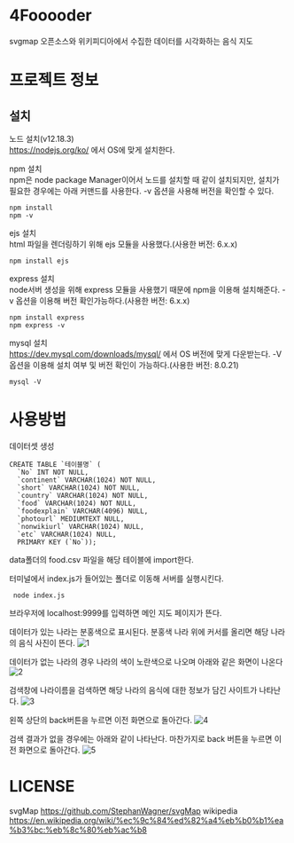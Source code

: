 # 4Fooooder
svgmap 오픈소스와 위키피디아에서 수집한 데이터를 시각화하는 음식 지도

# 프로젝트 정보

## 설치
노드 설치(v12.18.3)
<br>
https://nodejs.org/ko/ 에서 OS에 맞게 설치한다.

npm 설치
<br>
npm은 node package Manager이어서 노드를 설치할 때 같이 설치되지만,
설치가 필요한 경우에는 아래 커맨드를 사용한다. -v 옵션을 사용해 버전을 확인할 수 있다.
```
npm install
npm -v
```

ejs 설치
<br>
html 파일을 렌더링하기 위해 ejs 모듈을 사용했다.(사용한 버전: 6.x.x)
```
npm install ejs
```

express 설치
<br>
node서버 생성을 위해 express 모듈을 사용했기 때문에 npm을 이용해 설치해준다. -v 옵션을 이용해 버전 확인가능하다.(사용한 버전: 6.x.x)
```
npm install express
npm express -v
```

mysql 설치
<br>
https://dev.mysql.com/downloads/mysql/ 에서 OS 버전에 맞게 다운받는다. -V 옵션을 이용해 설치 여부 및 버전 확인이 가능하다.(사용한 버전: 8.0.21) 
```
mysql -V
```

# 사용방법

데이터셋 생성
```
CREATE TABLE `테이블명` (
  `No` INT NOT NULL,
  `continent` VARCHAR(1024) NOT NULL,
  `short` VARCHAR(1024) NOT NULL,
  `country` VARCHAR(1024) NOT NULL,
  `food` VARCHAR(1024) NOT NULL,
  `foodexplain` VARCHAR(4096) NULL,
  `photourl` MEDIUMTEXT NULL,
  `nonwikiurl` VARCHAR(1024) NULL,
  `etc` VARCHAR(1024) NULL,
  PRIMARY KEY (`No`));
  ```
  data폴더의 food.csv 파일을 해당 테이블에 import한다.



터미널에서 index.js가 들어있는 폴더로 이동해 서버를 실행시킨다.
```
 node index.js
```
브라우저에 localhost:9999를 입력하면 메인 지도 페이지가 뜬다.


데이터가 있는 나라는 분홍색으로 표시된다. 분홍색 나라 위에 커서를 올리면 해당 나라의 음식 사진이 뜬다.
![1](https://user-images.githubusercontent.com/48848525/90511931-3d6c2e80-e198-11ea-982f-a8aa17fa4b6b.png)

데이터가 없는 나라의 경우 나라의 색이 노란색으로 나오며 아래와 같은 화면이 나온다
![2](https://user-images.githubusercontent.com/48848525/90512850-bf108c00-e199-11ea-8275-2bc558060238.png)

검색창에 나라이름을 검색하면 해당 나라의 음식에 대한 정보가 담긴 사이트가 나타난다. 
![3](https://user-images.githubusercontent.com/48848525/90512929-dc455a80-e199-11ea-9b43-7ca84810a289.png)

왼쪽 상단의 back버튼을 누르면 이전 화면으로 돌아간다.
![4](https://user-images.githubusercontent.com/48848525/90513038-08f97200-e19a-11ea-8229-a0585aaf89c4.png)

검색 결과가 없을 경우에는 아래와 같이 나타난다. 마찬가지로 back 버튼을 누르면 이전 화면으로 돌아간다.
![5](https://user-images.githubusercontent.com/48848525/90513100-1e6e9c00-e19a-11ea-8afd-8bcb1cec3490.png)

# LICENSE

svgMap
https://github.com/StephanWagner/svgMap
wikipedia
https://en.wikipedia.org/wiki/%ec%9c%84%ed%82%a4%eb%b0%b1%ea%b3%bc:%eb%8c%80%eb%ac%b8
